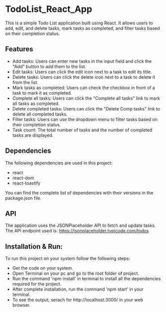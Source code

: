 # TodoList_React_App

This is a simple Todo List application built using React. It allows users to add, edit, and delete tasks, mark tasks as completed, and filter tasks based on their completion status.

## Features
- Add tasks: Users can enter new tasks in the input field and click the "Add" button to add them to the list.
- Edit tasks: Users can click the edit icon next to a task to edit its title.
- Delete tasks: Users can click the delete icon next to a task to delete it from the list.
- Mark tasks as completed: Users can check the checkbox in front of a task to mark it as completed.
- Complete all tasks: Users can click the "Complete all tasks" link to mark all tasks as completed.
- Delete completed tasks: Users can click the "Delete Comp tasks" link to delete all completed tasks.
- Filter tasks: Users can use the dropdown menu to filter tasks based on their completion status.
- Task count: The total number of tasks and the number of completed tasks are displayed.

## Dependencies
  
The following dependencies are used in this project:

- react
- react-dom
- react-toastify

You can find the complete list of dependencies with their versions in the package.json file.

## API

The application uses the JSONPlaceholder API to fetch and update tasks. The API endpoint used is: https://jsonplaceholder.typicode.com/todos

## Installation & Run:

To run this project on your system follow the following steps:

- Get the code on your system.
- Open Terminal on your pc and go to the root folder of project.
- Run the command 'npm install' in terminal to install all the dependencies required for the project.
- After complete installation, run the command 'npm start' in your terminal.
- To see the output, serach for http://localhost:3000/ in your web browser.
